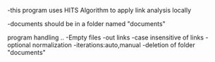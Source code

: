 -this program uses HITS Algorithm to apply link analysis locally

-documents should be in a folder named "documents"

program handling ..
    -Empty files
    -out links
    -case insensitive of links
    -optional normalization
    -iterations:auto,manual
    -deletion of folder "documents"

